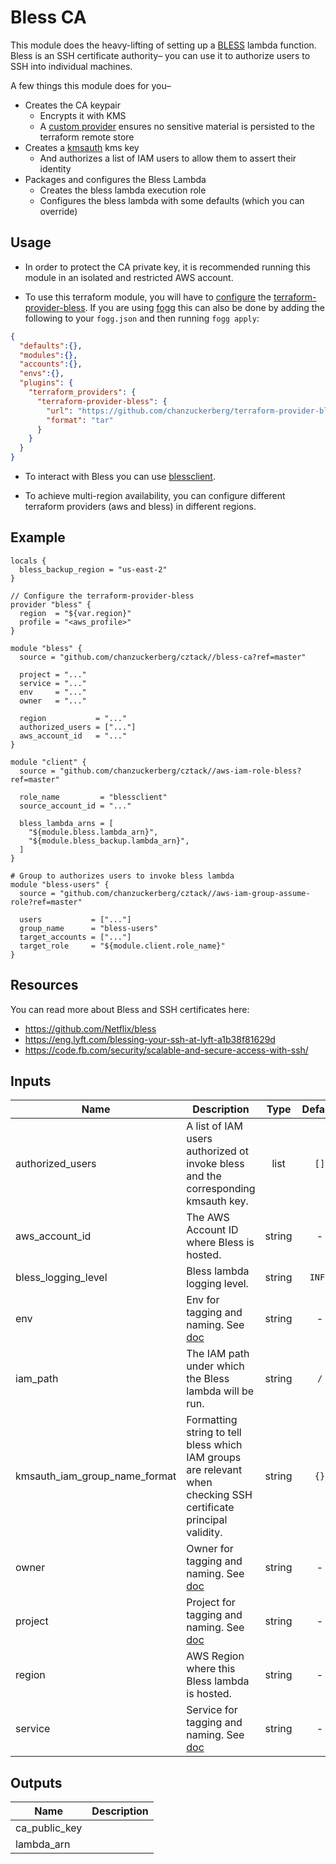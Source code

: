 # Bless CA

This module does the heavy-lifting of setting up a [BLESS](https://github.com/Netflix/bless) lambda function. Bless is an SSH certificate authority– you can use it to authorize users to SSH into individual machines.

A few things this module does for you–

* Creates the CA keypair
  * Encrypts it with KMS
  * A [custom provider](https://github.com/chanzuckerberg/terraform-provider-bless) ensures no sensitive material is persisted to the terraform remote store
* Creates a [kmsauth](https://github.com/lyft/python-kmsauth) kms key
  * And authorizes a list of IAM users to allow them to assert their identity
* Packages and configures the Bless Lambda
  * Creates the bless lambda execution role
  * Configures the bless lambda with some defaults (which you can override)

## Usage
- In order to protect the CA private key, it is recommended running this module in an isolated and restricted AWS account.

- To use this terraform module, you will have to [configure](https://www.terraform.io/docs/plugins/basics.html#installing-a-plugin) the [terraform-provider-bless](https://github.com/chanzuckerberg/terraform-provider-bless).
If you are using [fogg](https://github.com/chanzuckerberg/fogg) this can also be done by adding the following to your `fogg.json` and then running `fogg apply`:
```json
{
  "defaults":{},
  "modules":{},
  "accounts":{},
  "envs":{},
  "plugins": {
    "terraform_providers": {
      "terraform-provider-bless": {
        "url": "https://github.com/chanzuckerberg/terraform-provider-bless/releases/download/v0.2.5/terraform-provider-bless_0.2.5_linux_amd64.tar.gz",
        "format": "tar"
      }
    }
  }
}
```

- To interact with Bless you can use [blessclient](https://github.com/chanzuckerberg/blessclient).

- To achieve multi-region availability, you can configure different terraform providers (aws and bless) in different regions.


## Example

```hcl
locals {
  bless_backup_region = "us-east-2"
}

// Configure the terraform-provider-bless
provider "bless" {
  region  = "${var.region}"
  profile = "<aws_profile>"
}

module "bless" {
  source = "github.com/chanzuckerberg/cztack//bless-ca?ref=master"

  project = "..."
  service = "..."
  env     = "..."
  owner   = "..."

  region           = "..."
  authorized_users = ["..."]
  aws_account_id   = "..."
}

module "client" {
  source = "github.com/chanzuckerberg/cztack//aws-iam-role-bless?ref=master"

  role_name         = "blessclient"
  source_account_id = "..."

  bless_lambda_arns = [
    "${module.bless.lambda_arn}",
    "${module.bless_backup.lambda_arn}",
  ]
}

# Group to authorizes users to invoke bless lambda
module "bless-users" {
  source = "github.com/chanzuckerberg/cztack//aws-iam-group-assume-role?ref=master"

  users           = ["..."]
  group_name      = "bless-users"
  target_accounts = ["..."]
  target_role     = "${module.client.role_name}"
}
```
## Resources

You can read more about Bless and SSH certificates here:
* https://github.com/Netflix/bless
* https://eng.lyft.com/blessing-your-ssh-at-lyft-a1b38f81629d
* https://code.fb.com/security/scalable-and-secure-access-with-ssh/


<!-- START -->

## Inputs

| Name | Description | Type | Default | Required |
|------|-------------|:----:|:-----:|:-----:|
| authorized_users | A list of IAM users authorized ot invoke bless and the corresponding kmsauth key. | list | `[]` | no |
| aws_account_id | The AWS Account ID where Bless is hosted. | string | - | yes |
| bless_logging_level | Bless lambda logging level. | string | `INFO` | no |
| env | Env for tagging and naming. See [doc](../README.md#consistent-tagging) | string | - | yes |
| iam_path | The IAM path under which the Bless lambda will be run. | string | `/` | no |
| kmsauth_iam_group_name_format | Formatting string to tell bless which IAM groups are relevant when checking SSH certificate principal validity. | string | `{}` | no |
| owner | Owner for tagging and naming. See [doc](../README.md#consistent-tagging) | string | - | yes |
| project | Project for tagging and naming. See [doc](../README.md#consistent-tagging) | string | - | yes |
| region | AWS Region where this Bless lambda is hosted. | string | - | yes |
| service | Service for tagging and naming. See [doc](../README.md#consistent-tagging) | string | - | yes |

## Outputs

| Name | Description |
|------|-------------|
| ca_public_key |  |
| lambda_arn |  |

<!-- END -->
